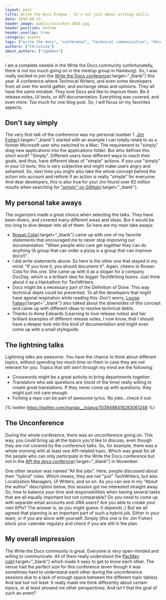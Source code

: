 ```yaml
---
layout: post
title: Write the Docs Prague - It's not just about writing skills
date: 2018-09-13
header_image: public/socrates-2018.jpg
header_position: bottom
header_overlay: true
category: events
tags: ["write the docs", "conference", "technical communication", "documentation"]
authors: ["Christina"]
about_authors: ["cgebken"]
---
```


I am a complete newbie in the Write the Docs community (unfortunatelly, there is not too much going on in the meetup group in Hamburg).
So, I was really excited to join the [Write the Docs conference](http://www.writethedocs.org/conf/prague/2018/){:target="_blank"} this year.
A conference where Technical Writers, and even some developers from all over the world gather, and exchange ideas and opinions.
They all have the same mindset: They love Docs and like to improve them.
Be it release notes, UI texts, or API documentation.
Everything was covered, and even more.
Too much for one blog post.
So, I will focus on my favorites aspects.

## Don't say simply

The very first talk of the conference was my personal number 1.
[Jim Fisher](https://twitter.com/MrJamesFisher){:target="_blank"} started with an example I can totally relate to as a former Microsoft user who switched to a Mac:
The requirement to "simply" drag new applications into the applications folder.
But who defines this short word?
"Simply".
Different users have different ways to reach their goals, and thus, have different ideas of "simple" actions.
If you use "simply" in your UI texts, this is very subjective and might make users angry and ashamed.
So, next time you might also take the whole concept behind the action into account and rethink if an action is really "simple" for everyone.
And dear developers, this is also true for you!
Jim found over 92 million results when searching for ["simply" on GitHub](https://github.com/search?q=simply){:target="_blank"}.

## My personal take aways

The organizers made a great choice when selecting the talks.
They have been divers, and covered many different areas and ideas.
But it would be too long to dive deeper into all of them.
So here are my main take aways:

- [Rowan Cota](https://twitter.com/sweetpavement){:target="_blank"} came up with one of my favorite statements that encouraged me to never stop improving our documentation: "When people who care get together they can do anything (A group that can order a pizza is a group that can improve docs!)".
- I did write statements above. So here is the other one that stayed in my mind: "If you love it, you should document it". Again, cheers to Rowan Cota for this one. She came up with it as a slogan for a company DocDay, which is a brilliant idea for bigger TechWriting teams. Just think about it as a Hackathon for TechWriters.
- Docs might be a necessary part of the Definition of Done. This way technical depts could be prevented. To all the developers that might have agonal respiration while reading this: Don't worry, [Louise Fahey](https://twitter.com/LouiseF_90){:target="_blank"} also talked about the downsides of this concept and came up with different ideas to resolve technical debts.
- Thanks to Anne Edwards (Learning to love release notes) and her brilliant examples of different release notes, I now know, that I should have a deeper look into this kind of documentation and might even come up with a small styleguide.

## The lightning talks

Lightning talks are awesome.
You have the chance to think about different topics, without spending too much time on them in case they are not relevant for you.
Topics that still swirl through my mind are the following:

- Crosswords might be a great activity to bring departments together.
- Translators who ask questions are (most of the time) really willing to create great translations. If they never come up with questions, they might just not care enough. 
- Forking a repo can be part of awesome lyrics. No joke...check it out:

{% twitter https://twitter.com/mariap__/status/1039498418283061248 %}

## The Unconference

During the whole conference, there was an unconference going on.
This way, you could bring up all the topics you'd like to discuss, even though they are not covered by the conference talks.
So, for example, there was a whole morning with at least one API-related topic.
Which was great for all the people who can only participate in the Write the Docs conference but not in the [API the docs confernce](https://apithedocs.org/london2018){:target="_blank"} in November.

One other session was named "All the jobs".
Here, people discussed about their "hybrid" roles.
Which means, they are not "just" TechWriters, but also Localization Managers, UI Writers, and so on.
As you can see in my "About the author" description below, this session got me interested straight away.
So, how to balance your time and responsibilities when having several tasks that are all equally important but not comparable?
Do you need to come up with separate email accounts and JIRA users?
Are you able to create your own KPIs?
The answer is, as you might guess: It depends ;)
But we all agreed that planning is an important part of such a hybrid job.
Either in your team, or if you are alone with yourself.
Simply (this one is for Jim Fisher) block your calendar regulary and check if you are still in the plan.

## My overall impression

The Write the Docs community is great.
Everyone is very open-minded and willing to communicate.
All of them really understood the [PacMan rule](http://ericholscher.com/blog/2017/aug/2/pacman-rule-conferences/){:target="_blank"} which made it easy to get to know each other.
The venue had the perfect size for this conference (even though it was sometimes hard to understand each other during the unconference sessions due to a lack of enough space between the different topic tables).
And last but not least: It really made me think differently about certain topics, or at least showed me other perspectives.
And isn't that the goal of such an event?








